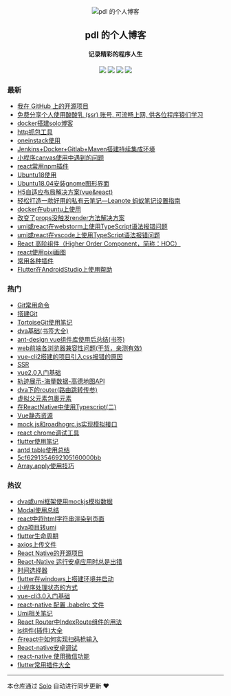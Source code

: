 <p align="center"><img alt="pdl 的个人博客" src="https://static.b3log.org/images/brand/solo-32.png"></p><h2 align="center">
pdl 的个人博客
</h2>

<h4 align="center">记录精彩的程序人生</h4>
<p align="center"><a title="pdl 的个人博客" target="_blank" href="https://github.com/pengdongliang/solo-blog"><img src="https://img.shields.io/github/last-commit/pengdongliang/solo-blog.svg?style=flat-square&color=FF9900"></a>
<a title="GitHub repo size in bytes" target="_blank" href="https://github.com/pengdongliang/solo-blog"><img src="https://img.shields.io/github/repo-size/pengdongliang/solo-blog.svg?style=flat-square"></a>
<a title="Solo Version" target="_blank" href="https://github.com/b3log/solo/releases"><img src="https://img.shields.io/badge/solo-3.6.7-f1e05a.svg?style=flat-square&color=blueviolet"></a>
<a title="Hits" target="_blank" href="https://github.com/b3log/hits"><img src="https://hits.b3log.org/pengdongliang/solo-blog.svg"></a></p>

### 最新

* [我在 GitHub 上的开源项目](https://www.p0d0.com/my-github-repos)
* [免费分享个人使用酸酸乳 (ssr) 账号, 可流畅上网, 供各位程序猿们学习](https://www.p0d0.com/articles/2019/11/16/1573880838174.html)
* [docker搭建solo博客](https://www.p0d0.com/articles/2019/11/14/1573740605333.html)
* [http抓包工具](https://www.p0d0.com/articles/2019/11/13/1573740585104.html)
* [oneinstack使用](https://www.p0d0.com/articles/2019/11/10/1573740591980.html)
* [Jenkins+Docker+Gitlab+Maven搭建持续集成环境](https://www.p0d0.com/articles/2019/11/10/1573740599667.html)
* [小程序canvas使用中遇到的问题](https://www.p0d0.com/articles/2019/11/07/1573740586473.html)
* [react常用npm插件](https://www.p0d0.com/articles/2019/10/31/1573740583307.html)
* [Ubuntu18使用](https://www.p0d0.com/articles/2019/10/28/1573740601565.html)
* [Ubuntu18.04安装gnome图形界面](https://www.p0d0.com/articles/2019/10/25/1573740592479.html)
* [H5自适应布局解决方案(vue&react)](https://www.p0d0.com/articles/2019/10/10/1573740584846.html)
* [轻松打造一款好用的私有云笔记—Leanote 蚂蚁笔记设置指南](https://www.p0d0.com/articles/2019/10/07/1573740601005.html)
* [docker在ubuntu上使用](https://www.p0d0.com/articles/2019/09/28/1573740602879.html)
* [改变了props没触发render方法解决方案](https://www.p0d0.com/articles/2019/09/17/1573740598919.html)
* [umi或react在webstorm上使用TypeScript语法报错问题](https://www.p0d0.com/articles/2019/09/06/1573740589093.html)
* [umi或react在vscode上使用TypeScript语法报错问题](https://www.p0d0.com/articles/2019/09/06/1573740603532.html)
* [React 高阶组件（Higher Order Component，简称：HOC）](https://www.p0d0.com/articles/2019/08/30/1573740604148.html)
* [react使用pixi画图](https://www.p0d0.com/articles/2019/08/13/1573740604646.html)
* [常用各种插件](https://www.p0d0.com/articles/2019/08/12/1573740606827.html)
* [Flutter在AndroidStudio上使用帮助](https://www.p0d0.com/articles/2019/08/05/1573740607510.html)

### 热门

* [Git常用命令](https://www.p0d0.com/articles/2019/06/03/1573740591806.html)
* [搭建Git](https://www.p0d0.com/articles/2019/06/03/1573740596511.html)
* [TortoiseGit使用笔记](https://www.p0d0.com/articles/2019/07/10/1573740584085.html)
* [dva基础(书签大全)](https://www.p0d0.com/articles/2019/06/03/1573740578523.html)
* [ant-design vue组件库使用后总结(书签)](https://www.p0d0.com/articles/2019/06/03/1573740603048.html)
* [web前端各浏览器兼容性问题(干货，亲测有效)](https://www.p0d0.com/articles/2019/06/03/1573740606163.html)
* [vue-cli2搭建的项目引入css报错的原因](https://www.p0d0.com/articles/2019/06/04/1573740580896.html)
* [SSR](https://www.p0d0.com/articles/2019/06/02/1573740581445.html)
* [vue2.0入门基础](https://www.p0d0.com/articles/2019/06/04/1573740602414.html)
* [轨迹展示-海量数据-高德地图API](https://www.p0d0.com/articles/2019/06/03/1573740606596.html)
* [dva下的router(路由跳转传参)](https://www.p0d0.com/articles/2019/06/03/1573740607954.html)
* [虚拟父元素包裹元素](https://www.p0d0.com/articles/2019/06/04/1573740580131.html)
* [在ReactNative中使用Typescript(二)](https://www.p0d0.com/articles/2019/06/03/1573740581723.html)
* [Vue静态资源](https://www.p0d0.com/articles/2019/06/04/1573740584333.html)
* [mock.js和roadhogrc.js实现模拟接口](https://www.p0d0.com/articles/2019/06/03/1573740588819.html)
* [react chrome调试工具](https://www.p0d0.com/articles/2019/06/04/1573740590582.html)
* [flutter使用笔记](https://www.p0d0.com/articles/2019/07/19/1573740594425.html)
* [antd table使用总结](https://www.p0d0.com/articles/2019/06/03/1573740599141.html)
* [5cf6291354692105160000bb](https://www.p0d0.com/articles/2019/06/04/1573740601348.html)
* [Array.apply使用技巧](https://www.p0d0.com/articles/2019/06/03/1573740602637.html)

### 热议

* [dva或umi框架使用mockjs模拟数据](https://www.p0d0.com/articles/2019/06/03/1573740578048.html)
* [Modal使用总结](https://www.p0d0.com/articles/2019/06/03/1573740578915.html)
* [react中将html字符串渲染到页面](https://www.p0d0.com/articles/2019/06/04/1573740579254.html)
* [dva项目转umi](https://www.p0d0.com/articles/2019/06/03/1573740579493.html)
* [flutter生命周期](https://www.p0d0.com/articles/2019/07/21/1573740579842.html)
* [axios上传文件](https://www.p0d0.com/articles/2019/06/04/1573740580366.html)
* [React Native的开源项目](https://www.p0d0.com/articles/2019/06/03/1573740580609.html)
* [React-Native 运行安卓应用时总是出错](https://www.p0d0.com/articles/2019/06/03/1573740581197.html)
* [时间选择器](https://www.p0d0.com/articles/2019/06/03/1573740581994.html)
* [flutter在windows上搭建环境并启动](https://www.p0d0.com/articles/2019/07/09/1573740582302.html)
* [小程序处理状态的方式](https://www.p0d0.com/articles/2019/06/03/1573740582549.html)
* [vue-cli3.0入门基础](https://www.p0d0.com/articles/2019/06/04/1573740582842.html)
* [react-native 配置 .babelrc 文件](https://www.p0d0.com/articles/2019/06/06/1573740583073.html)
* [Umi相关笔记](https://www.p0d0.com/articles/2019/06/03/1573740583559.html)
* [React Router中IndexRoute组件的用法](https://www.p0d0.com/articles/2019/06/04/1573740583860.html)
* [js组件(插件)大全](https://www.p0d0.com/articles/2019/06/03/1573740584563.html)
* [在react中如何实现扫码枪输入](https://www.p0d0.com/articles/2019/06/04/1573740585322.html)
* [React-native安卓调试](https://www.p0d0.com/articles/2019/06/03/1573740585552.html)
* [react-native 使用微信功能](https://www.p0d0.com/articles/2019/06/06/1573740585783.html)
* [flutter常用插件大全](https://www.p0d0.com/articles/2019/07/15/1573740586006.html)

---

本仓库通过 [Solo](https://github.com/b3log/solo) 自动进行同步更新 ❤️ 
